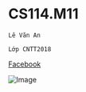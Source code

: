 # CS114.M11
```
Lê Văn An
```
```
Lớp CNTT2018
```
[Facebook](https://www.facebook.com/an.lee1308/)

![Image](https://www.google.com/url?sa=i&url=https%3A%2F%2Fvietnambiz.vn%2Fmay-hoc-machine-learning-la-gi-ung-dung-thuc-tien-20190923225908014.htm&psig=AOvVaw02jpeP0o93f9Mgia6S6am6&ust=1633940323634000&source=images&cd=vfe&ved=0CAsQjRxqFwoTCKjX_Za0v_MCFQAAAAAdAAAAABAJ)
